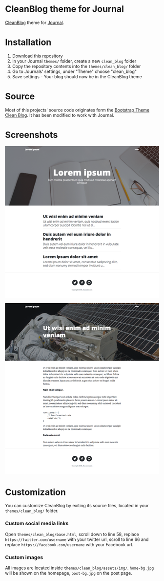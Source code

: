 # CleanBlog theme for Journal
[CleanBlog](https://startbootstrap.com/template-overviews/clean-blog/) theme for [Journal](https://github.com/vantezzen/journal).

# Installation
1. [Download this repository](https://github.com/vantezzen/journal-cleanblog/archive/master.zip)
2. In your Journal `themes/` folder, create a new `clean_blog` folder
3. Copy the repository contents into the `themes/clean_blog/` folder
4. Go to Journals' settings, under "Theme" choose "clean_blog"
5. Save settings - Your blog should now be in the CleanBlog theme

# Source
Most of this projects' source code originates form the [Bootstrap Theme Clean Blog](https://startbootstrap.com/template-overviews/clean-blog/). It has been modified to work with Journal.

# Screenshots
<p align="center"><img src="img/home.png"></p>
<p align="center"><img src="img/post.png"></p>

# Customization
You can customize CleanBlog by exiting its source files, located in your `themes/clean_blog/` folder.
### Custom social media links
Open `themes/clean_blog/base.html`, scroll down to line 58, replace `https://twitter.com/username` with your twitter url, scroll to line 66 and replace `https://facebook.com/username` with your Facebook url.
### Custom images
All images are located inside `themes/clean_blog/assets/img/`. `home-bg.jpg` will be shown on the homepage, `post-bg.jpg` on the post page.